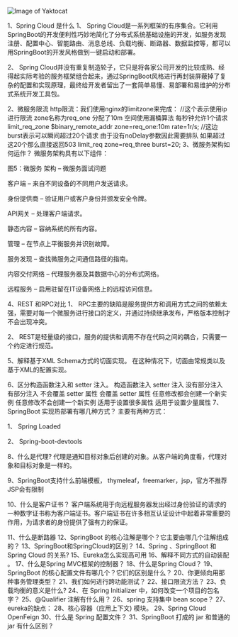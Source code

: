 ![Image of Yaktocat](https://qn.abange.cn/%E5%85%B3%E6%B3%A8%E8%8E%B7%E5%8F%96%E9%9D%A2%E7%BB%8F.jpeg)


1、Spring Cloud 是什么
1、 Spring Cloud是一系列框架的有序集合。它利用SpringBoot的开发便利性巧妙地简化了分布式系统基础设施的开发，如服务发现注册、配置中心、智能路由、消息总线、负载均衡、断路器、数据监控等，都可以用SpringBoot的开发风格做到一键启动和部署。

2、 Spring Cloud并没有重复制造轮子，它只是将各家公司开发的比较成熟、经得起实际考验的服务框架组合起来，通过SpringBoot风格进行再封装屏蔽掉了复杂的配置和实现原理，最终给开发者留出了一套简单易懂、易部署和易维护的分布式系统开发工具包。

2、微服务限流 http限流：我们使⽤nginx的limitzone来完成：
//这个表示使⽤ip进⾏限流 zone名称为req_one 分配了10m 空间使⽤漏桶算法 每秒钟允许1个请求
limit_req_zone $binary_remote_addr zone=req_one:10m rate=1r/s; //这边burst表示可以瞬间超过20个请求 由于没有noDelay参数因此需要排队 如果超过这20个那么直接返回503
limit_req zone=req_three burst=20;
3、微服务架构如何运作？
微服务架构具有以下组件：



图5：微服务 架构 – 微服务面试问题

客户端 – 来自不同设备的不同用户发送请求。

身份提供商 – 验证用户或客户身份并颁发安全令牌。

API网关 – 处理客户端请求。

静态内容 – 容纳系统的所有内容。

管理 – 在节点上平衡服务并识别故障。

服务发现 – 查找微服务之间通信路径的指南。

内容交付网络 – 代理服务器及其数据中心的分布式网络。

远程服务 – 启用驻留在IT设备网络上的远程访问信息。

4、REST 和RPC对比
1、 RPC主要的缺陷是服务提供方和调用方式之间的依赖太强，需要对每一个微服务进行接口的定义，并通过持续继承发布，严格版本控制才不会出现冲突。

2、 REST是轻量级的接口，服务的提供和调用不存在代码之间的耦合，只需要一个约定进行规范。

5、解释基于XML Schema方式的切面实现。
在这种情况下，切面由常规类以及基于XML的配置实现。

6、区分构造函数注入和 setter 注入。
构造函数注入	setter 注入
没有部分注入	有部分注入
不会覆盖 setter 属性	会覆盖 setter 属性
任意修改都会创建一个新实例	任意修改不会创建一个新实例
适用于设置很多属性	适用于设置少量属性
7、SpringBoot 实现热部署有哪几种方式？
主要有两种方式：

1、 Spring Loaded

2、 Spring-boot-devtools

8、什么是代理?
代理是通知目标对象后创建的对象。从客户端的角度看，代理对象和目标对象是一样的。

9、SpringBoot支持什么前端模板，
thymeleaf，freemarker，jsp，官方不推荐JSP会有限制

10、什么是客户证书？
客户端系统用于向远程服务器发出经过身份验证的请求的一种数字证书称为客户端证书。客户端证书在许多相互认证设计中起着非常重要的作用，为请求者的身份提供了强有力的保证。

11、什么是断路器
12、SpringBoot 的核心注解是哪个？它主要由哪几个注解组成的？
13、SpringBoot和SpringCloud的区别？
14、Spring 、SpringBoot 和 Spring Cloud 的关系?
15、Eureka怎么实现高可用
16、解释不同方式的自动装配 。
17、什么是Spring MVC框架的控制器？
18、什么是Spring Cloud？
19、SpringBoot 的核心配置文件有哪几个？它们的区别是什么？
20、你更倾向用那种事务管理类型？
21、我们如何进行跨功能测试？
22、接⼝限流⽅法？
23、负载均衡的意义是什么?
24、在 Spring Initializer 中，如何改变一个项目的包名字？
25、@Qualifier 注解有什么用？
26、spring 支持集中 bean scope？
27、eureka的缺点：
28、核心容器（应用上下文) 模块。
29、Spring Cloud OpenFeign
30、什么是 Spring 配置文件？
31、SpringBoot 打成的 jar 和普通的 jar 有什么区别 ?